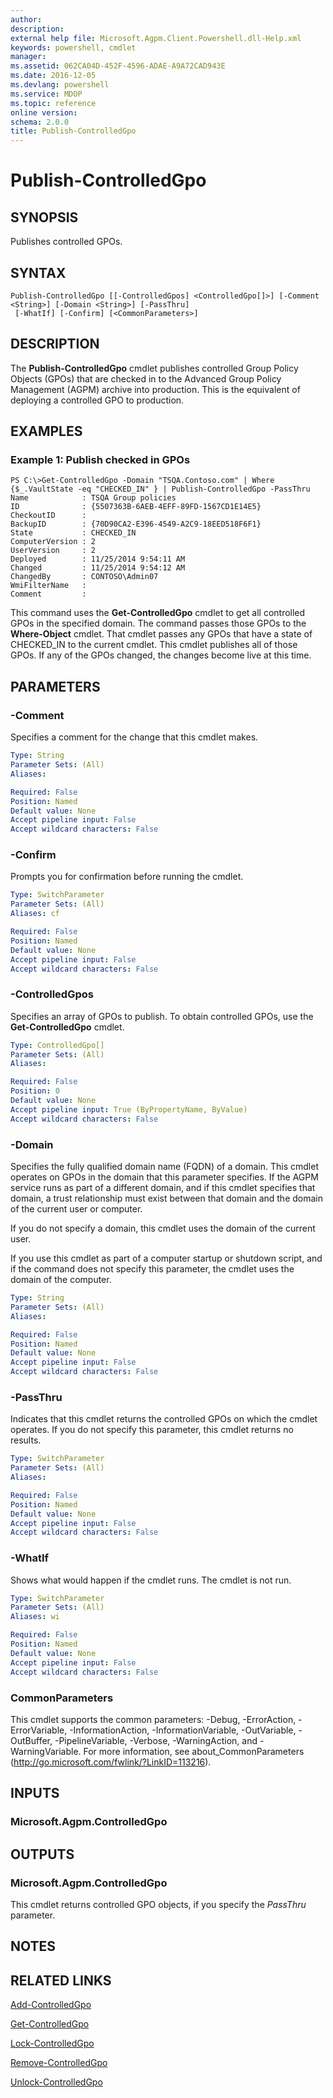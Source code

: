 ```yaml
---
author: 
description: 
external help file: Microsoft.Agpm.Client.Powershell.dll-Help.xml
keywords: powershell, cmdlet
manager: 
ms.assetid: 062CA04D-452F-4596-ADAE-A9A72CAD943E
ms.date: 2016-12-05
ms.devlang: powershell
ms.service: MDOP
ms.topic: reference
online version: 
schema: 2.0.0
title: Publish-ControlledGpo
---
```


# Publish-ControlledGpo

## SYNOPSIS
Publishes controlled GPOs.

## SYNTAX

```
Publish-ControlledGpo [[-ControlledGpos] <ControlledGpo[]>] [-Comment <String>] [-Domain <String>] [-PassThru]
 [-WhatIf] [-Confirm] [<CommonParameters>]
```

## DESCRIPTION
The **Publish-ControlledGpo** cmdlet publishes controlled Group Policy Objects (GPOs) that are checked in to the Advanced Group Policy Management (AGPM) archive into production.
This is the equivalent of deploying a controlled GPO to production.

## EXAMPLES

### Example 1: Publish checked in GPOs
```
PS C:\>Get-ControlledGpo -Domain "TSQA.Contoso.com" | Where {$_.VaultState -eq "CHECKED_IN" } | Publish-ControlledGpo -PassThru
Name            : TSQA Group policies
ID              : {5507363B-6AEB-4EFF-89FD-1567CD1E14E5}
CheckoutID      : 
BackupID        : {70D90CA2-E396-4549-A2C9-18EED518F6F1}
State           : CHECKED_IN
ComputerVersion : 2
UserVersion     : 2
Deployed        : 11/25/2014 9:54:11 AM
Changed         : 11/25/2014 9:54:12 AM
ChangedBy       : CONTOSO\Admin07
WmiFilterName   : 
Comment         :
```

This command uses the **Get-ControlledGpo** cmdlet to get all controlled GPOs in the specified domain.
The command passes those GPOs to the **Where-Object** cmdlet.
That cmdlet passes any GPOs that have a state of CHECKED_IN to the current cmdlet.
This cmdlet publishes all of those GPOs.
If any of the GPOs changed, the changes become live at this time.

## PARAMETERS

### -Comment
Specifies a comment for the change that this cmdlet makes.

```yaml
Type: String
Parameter Sets: (All)
Aliases: 

Required: False
Position: Named
Default value: None
Accept pipeline input: False
Accept wildcard characters: False
```

### -Confirm
Prompts you for confirmation before running the cmdlet.

```yaml
Type: SwitchParameter
Parameter Sets: (All)
Aliases: cf

Required: False
Position: Named
Default value: None
Accept pipeline input: False
Accept wildcard characters: False
```

### -ControlledGpos
Specifies an array of GPOs to publish.
To obtain controlled GPOs, use the **Get-ControlledGpo** cmdlet.

```yaml
Type: ControlledGpo[]
Parameter Sets: (All)
Aliases: 

Required: False
Position: 0
Default value: None
Accept pipeline input: True (ByPropertyName, ByValue)
Accept wildcard characters: False
```

### -Domain
Specifies the fully qualified domain name (FQDN) of a domain.
This cmdlet operates on GPOs in the domain that this parameter specifies.
If the AGPM service runs as part of a different domain, and if this cmdlet specifies that domain, a trust relationship must exist between that domain and the domain of the current user or computer.

If you do not specify a domain, this cmdlet uses the domain of the current user.

If you use this cmdlet as part of a computer startup or shutdown script, and if the command does not specify this parameter, the cmdlet uses the domain of the computer.

```yaml
Type: String
Parameter Sets: (All)
Aliases: 

Required: False
Position: Named
Default value: None
Accept pipeline input: False
Accept wildcard characters: False
```

### -PassThru
Indicates that this cmdlet returns the controlled GPOs on which the cmdlet operates.
If you do not specify this parameter, this cmdlet returns no results.

```yaml
Type: SwitchParameter
Parameter Sets: (All)
Aliases: 

Required: False
Position: Named
Default value: None
Accept pipeline input: False
Accept wildcard characters: False
```

### -WhatIf
Shows what would happen if the cmdlet runs. The cmdlet is not run.

```yaml
Type: SwitchParameter
Parameter Sets: (All)
Aliases: wi

Required: False
Position: Named
Default value: None
Accept pipeline input: False
Accept wildcard characters: False
```

### CommonParameters
This cmdlet supports the common parameters: -Debug, -ErrorAction, -ErrorVariable, -InformationAction, -InformationVariable, -OutVariable, -OutBuffer, -PipelineVariable, -Verbose, -WarningAction, and -WarningVariable. For more information, see about_CommonParameters (http://go.microsoft.com/fwlink/?LinkID=113216).

## INPUTS

### Microsoft.Agpm.ControlledGpo

## OUTPUTS

### Microsoft.Agpm.ControlledGpo
This cmdlet returns controlled GPO objects, if you specify the *PassThru* parameter.

## NOTES

## RELATED LINKS

[Add-ControlledGpo](./Add-ControlledGpo.md)

[Get-ControlledGpo](./Get-ControlledGpo.md)

[Lock-ControlledGpo](./Lock-ControlledGpo.md)

[Remove-ControlledGpo](./Remove-ControlledGpo.md)

[Unlock-ControlledGpo](./Unlock-ControlledGpo.md)


